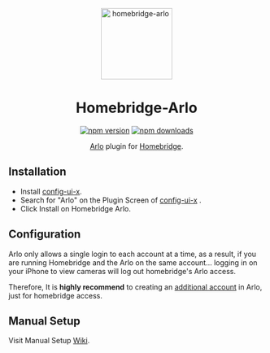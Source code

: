 <span align="center">

<a href="https://arlo.com"><img alt="homebridge-arlo" src="https://raw.githubusercontent.com/homebridge-plugins/homebridge-arlo/master/arlo/arlo.png" width="140px"></a>

# Homebridge-Arlo

<a href="https://www.npmjs.com/package/homebridge-arlo"><img title="npm version" src="https://badgen.net/npm/v/homebridge-arlo" ></a>
<a href="https://www.npmjs.com/package/homebridge-arlo"><img title="npm downloads" src="https://badgen.net/npm/dt/homebridge-arlo" ></a>

<p><a href="https://www.arlo.com/">Arlo</a> plugin for 
  <a href="https://homebridge.io">Homebridge</a>. 
  
</p>

</span>

## Installation
* Install [config-ui-x](https://github.com/oznu/homebridge-config-ui-x).
* Search for "Arlo" on the Plugin Screen of [config-ui-x](https://github.com/oznu/homebridge-config-ui-x) .
* Click Install on Homebridge Arlo.

## Configuration
Arlo only allows a single login to each account at a time, as a result, if you
are running Homebridge and the Arlo on the same account... logging in on your
iPhone to view cameras will log out homebridge's Arlo access.

Therefore, It is **highly recommend** to creating an [additional account](https://my.arlo.com/#/registration) in Arlo, just
for homebridge access.

## Manual Setup

  Visit Manual Setup [Wiki](https://github.com/homebridge-plugins/homebridge-arlo/wiki/Manual-Setup).
